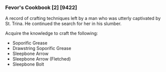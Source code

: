 ### Fevor's Cookbook [2] [9422]

A record of crafting techniques left by a man who was utterly captivated by St. Trina. He continued the search for her in his slumber.

Acquire the knowledge to craft the following:

- Soporific Grease
- Drawstring Soporific Grease
- Sleepbone Arrow
- Sleepbone Arrow (Fletched)
- Sleepbone Bolt